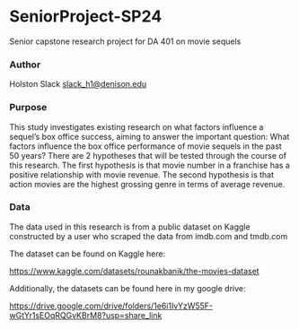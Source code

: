 # SeniorProject-SP24
Senior capstone research project for DA 401 on movie sequels


### Author
Holston Slack
slack_h1@denison.edu

### Purpose
This study investigates existing research on what factors influence a sequel’s box office success, aiming to answer the important question: What factors influence the box office performance of movie sequels in the past 50 years? There are 2 hypotheses that will be tested through the course of this research. The first hypothesis is that movie number in a franchise has a positive relationship with movie revenue. The second hypothesis is that action movies are the highest grossing genre in terms of average revenue.


### Data
The data used in this research is from a public dataset on Kaggle constructed by a user who scraped the data from imdb.com and tmdb.com

The dataset can be found on Kaggle here:

https://www.kaggle.com/datasets/rounakbanik/the-movies-dataset

Additionally, the datasets can be found here in my google drive:

https://drive.google.com/drive/folders/1e6i1IvYzW55F-wGtYr1sEOqRQGvKBrM8?usp=share_link

